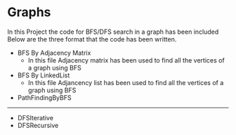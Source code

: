 # Graphs

In this Project the code for BFS/DFS search in a graph has been included
Below are the three format that the code has been written.

- BFS By Adjacency Matrix
  - In this file Adjacency matrix has been used to find all the vertices of a graph using BFS
- BFS By LinkedList
  - In this file Adjancency list has been used to find all the vertices of a graph using BFS
- PathFindingByBFS
 -------------------------------------------------------------------------------------------
- DFSIterative
- DFSRecursive
